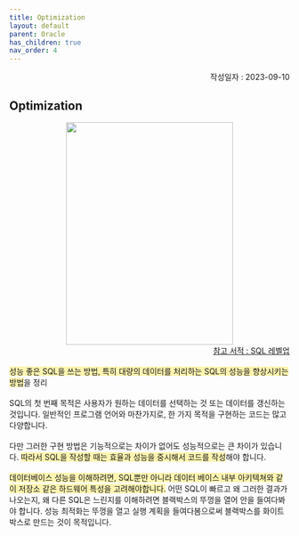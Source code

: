 ```yaml
---
title: Optimization
layout: default
parent: Oracle
has_children: true
nav_order: 4
---
```

<div style="text-align: right;">
작성일자 : 2023-09-10<br>
</div>

## Optimization

<style>
  .image-container {
    display: flex;
    justify-content: center;
    align-items: center;
  }
</style>

<div class="image-container">
  <img src="https://image.yes24.com/goods/24089836/XL" width="300" height="400">
</div>

<div style="text-align: right;">
<a href="https://www.yes24.com/Product/Goods/24089836" target="_blank"><u>참고 서적 : SQL 레벨업</u></a>
</div>
<br>
<span style="background-color:#FFF5b1">성능 좋은 SQL을 쓰는 방법, 특히 대량의 데이터를 처리하는 SQL의 성능을 향상시키는 방법</span>을 정리
<br><br>
SQL의 첫 번째 목적은 사용자가 원하는 데이터를 선택하는 것 또는 데이터를 갱신하는 것입니다. 일반적인 프로그램 언어와 마찬가지로, 한 가지 목적을 구현하는 코드는 많고 다양합니다.
<br><br>
다만 그러한 구현 방법은 기능적으로는 차이가 없어도 성능적으로는 큰 차이가 있습니다. <span style="background-color:#FFF5b1">따라서 SQL을 작성할 때는 효율과 성능을 중시해서 코드를 작성</span>해야 합니다.
<br><br>
<span style="background-color:#FFF5b1">데이터베이스 성능을 이해하려면, SQL뿐만 아니라 데이터 베이스 내부 아키텍쳐와 같이 저장소 같은 하드웨어 특성을 고려해야합니다.</span> 어떤 SQL이 빠르고 왜 그러한 결과가 나오는지, 왜 다른 SQL은 느린지를 이해하려면 블랙박스의 뚜껑을 열어 안을 들여다봐야 합니다. 성능 최적화는 뚜껑을 열고 실행 계획을 들여다봄으로써 블랙박스를 화이트박스로 만드는 것이 목적입니다.
